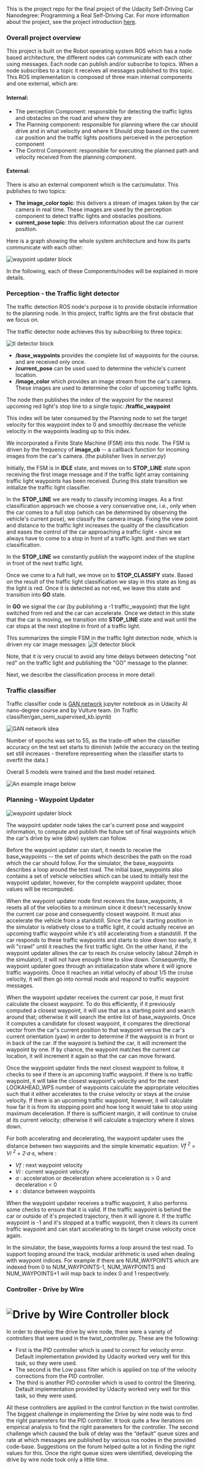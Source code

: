 This is the project repo for the final project of the Udacity Self-Driving Car Nanodegree: Programming a Real Self-Driving Car. For more information about the project, see the project introduction [here](https://classroom.udacity.com/nanodegrees/nd013/parts/6047fe34-d93c-4f50-8336-b70ef10cb4b2/modules/e1a23b06-329a-4684-a717-ad476f0d8dff/lessons/462c933d-9f24-42d3-8bdc-a08a5fc866e4/concepts/5ab4b122-83e6-436d-850f-9f4d26627fd9).


### Overall project overview

This project is built on the Robot operating system ROS which has a node based architecture, the different nodes can communicate with each other using messages. Each node can publish and/or subscribe to topics. When a node subscribes to a topic it receives all messages published to this topic.
This ROS implementation is composed of three main internal components and one external, which are:

#### Internal:
- The perception Component: responsible for detecting the traffic lights and obstacles on the road and where they are
- The Planning component: responsible for planning where the car should drive and in what velocity and where it
 Should stop based on the current car position and the traffic lights positions perceived in the perception component
- The Control Component: responsible for executing the planned path and velocity received from the planning component.

#### External:
There is also an external component which is the car/simulator. This publishes to two topics:
- **The image_color topic**:  this delivers a stream of images taken by the car camera in real time. These images are used by the perception component to detect traffic lights and obstacles positions.
- **current_pose topic**:  this delivers information about the car current position.


Here is a graph showing the whole system architecture and how its parts communicate with each other:

![waypoint updater block](./final-project-ros-graph-v2.png)

In the following, each of these Components/nodes will be explained in more details.

### Perception - the Traffic light detector

The traffic detection ROS node's purpose is to provide obstacle information to the planning node. In this project, traffic lights are the first obstacle that we focus on.

The traffic detector node achieves this by subscribing to three topics:

![tl detector block](./tl-detector-ros-graph.png)

* **/base_waypoints** provides the complete list of waypoints for the course. and are received only once.
* **/current_pose** can be used used to determine the vehicle's current location.
* **/image_color** which provides an image stream from the car's camera. These images are used to determine the color of upcoming traffic lights.

The node then publishes the index of the waypoint for the nearest upcoming red light's stop line to a single topic: **/traffic_waypoint**

This index will be later consumed by the Planning node to set the target velocity for this waypoint index to 0 and smoothly decrease the vehicle velocity in the waypoints leading up to this index.

We incorporated a Finite State Machine (FSM) into this node. The FSM is driven by the frequency of **image_cb** -- a callback function for incoming images from the car's camera. (the publisher lives in *server.py*)

Initially, the FSM is in **IDLE** state, and moves on to **STOP_LINE** state upon receiving the first image message and if the traffic light array containing traffic light waypoints has been received. During this state transition we initialize the traffic light classifier.

In the **STOP_LINE** we are ready to classify incoming images. As a first classification approach we choose a very conservative one, i.e., only when the car comes to a full stop (which can be determined by observing the vehicle's current pose), we classify the camera image. Fixing the view point and distance to the traffic light increases the quality of the classification and eases the control of the car approaching a traffic light - since we always have to come to a stop in front of a traffic light. and then we start classification.

In the **STOP_LINE** we constantly publish the waypoint index of the stopline in front of the next traffic light.

Once we come to a full halt, we move on to **STOP_CLASSIFY** state. Based on the result of the traffic light classification we stay in this state as long as the light is red. Once it is detected as not red, we leave this state and transition into **GO** state.

In **GO** we signal the car (by publishing a -1 traffic_waypoint) that the light switched from red and the car can accelerate.
Once we detect in this state that the car is moving, we transition into **STOP_LINE** state and wait until the car stops at the next stopline in front of a traffic light.

This summarizes the simple FSM in the traffic light detection node, which is driven my car image messages:
![tl detector block](CapstoneFSM2.png)

Note, that it is very crucial to avoid any time delays between detecting "not red" on the traffic light and publishing the "GO" message to the planner.

Next, we describe the classification process in more detail:

### Traffic classifier

Traffic classifier code is [GAN network](https://blog.openai.com/generative-models/) jupyter notebook as in Udacity AI nano-degree course and by Vulture team.
(in Traffic classifier/gan_semi_supervised_kb.ipynb)

![GAN network idea](./GAN%20networks.png)

Number of epochs was set to 55, as the trade-off when the classifier accuracy on the test set starts to diminish (while the accuracy on the testing set still increases - therefore representing when the classifier starts to overfit the data.)

Overall 5 models were trained and the best model retained.

![An example image below](./Traffic-classifier/data/collections/samples/session1_100.jpg)

### Planning - Waypoint Updater

![waypoint updater block](./waypoint-updater-ros-graph.png)

The waypoint updater node takes the car's current pose and waypoint information, to compute and publish the future set of final waypoints which the car's drive by wire (dbw) system can follow.

Before the waypoint updater can start, it needs to receive the base_waypoints -- the set of points which describes the path on the road which the car should follow.  For the simulator, the base_waypoints describes a loop around the test road. The initial base_waypoints also contains a set of vehicle velocities which can be used to initially test the waypoint updater, however, for the complete waypoint updater, those values will be recomputed.  

When the waypoint updater node first receives the base_waypoints, it resets all of the velocities to a minimum since it doesn't necessarily know the current car pose and consequently closest waypoint.  It must also accelerate the vehicle from a standstill. Since the car's starting position in the simulator is relatively close to a traffic light, it could actually receive an upcoming traffic waypoint while it's still accelerating from a standstill.  If the car responds to these traffic waypoints and starts to slow down too early, it will "crawl" until it reaches the first traffic light.  On the other hand, if the waypoint updater allows the car to reach its cruise velocity (about 24mph in the simulator), it will not have enough  time to slow down.  Consequently, the waypoint updater goes through an initialiaization state where it will ignore traffic waypoints.  Once it reaches an initial velocity of about 1/5 the cruise velocity, it will then go into normal mode and respond to traffic waypoint messages.

When the waypoint updater receives the current car pose, it must first calculate the closest waypoint.  To do this efficiently, if it previously computed a closest waypoint, it will use that as a starting point and search around that; otherwise it will search the entire list of base_waypoints.  Once it computes a candidate for closest waypoint, it compares the directional vector from the car's current position to that waypoint versus the car's current orientation (yaw) in order to determine if the waypoint is in front or in back of the car.  If the waypoint is behind the car, it will increment the waypoint by one.  If by chance, the waypoint matches the current car location, it will increment it again so that the car can move forward.

Once the waypoint updater finds the next closest waypoint to follow, it checks to see if there is an upcoming traffic waypoint.  If there is no traffic waypoint, it will take the closest waypoint's velocity and for the next LOOKAHEAD_WPS number of waypoints calculate the appropriate velocities such that it either accelerates to the cruise velocity or stays at the cruise velocity.  If there is an upcoming traffic waypoint, however, it will calculate how far it is from its stopping point and how long it would take to stop using maximum deceleration.  If there is sufficient margin, it will continue to cruise at its current velocity; otherwise it will calculate a trajectory where it slows down.

For both accelerating and decelerating, the waypoint updater uses the distance between two waypoints and the simple kinematic equation: *Vf <sup>2</sup>* = *Vi <sup>2</sup>* + *2&middot;a&middot;s*, where :

* *Vf* : next waypoint velocity
* *Vi* : current waypoint velocity
* *a*  : acceleration or deceleration where acceleration is > 0 and deceleration < 0
* *s*  : distance between waypoints

When the waypoint updater receives a traffic waypoint, it also performs some checks to ensure that it is valid.  If the traffic waypoint is behind the car or outside of it's projected trajectory, then it will ignore it.  If the traffic waypoint is -1 and it's stopped at a traffic waypoint, then it clears its current traffic waypoint and can start accelerating to its target cruise velocity once again.

In the simulator, the base_waypoints forms a loop around the test road.  To support looping around the track, modular arithmetic is used when dealing with waypoint indices.  For example if there are NUM_WAYPOINTS which are indexed from 0 to NUM_WAYPOINTS-1, NUM_WAYPOINTS and NUM_WAYPOINTS+1 will map back to index 0 and 1 respectively.

### Controller - Drive by Wire 

# ![Drive by Wire Controller block](./DBWNode.png)

In order to develop the drive by wire node, there were a variety of controllers that were used in the
twist_controller.py. These are the following:

- First is the PID controller which is used to correct for velocity error. Default implementation
provided by Udacity worked very well for this task, so they were used.
- The second is the Low pass filter which is applied on top of the velocity corrections from the PID
controller.
- The third is another PID controller which is used to control the Steering. Default implementation
provided by Udacity worked very well for this task, so they were used.

All these controllers are applied in the control function in the twist controller. The biggest challenge in
implementing the Drive by wire node was to find the right parameters for the PID controller. It took
quite a few iterations on empirical analysis to find the right parameters for the controller. The second
challenge which caused the bulk of delay was the “default” queue sizes and rate at which messages are
published by various ros nodes in the provided code-base. Suggestions on the forum helped quite a lot
in finding the right values for this. Once the right queue sizes were identified, developing the drive by
wire node took only a little time.
